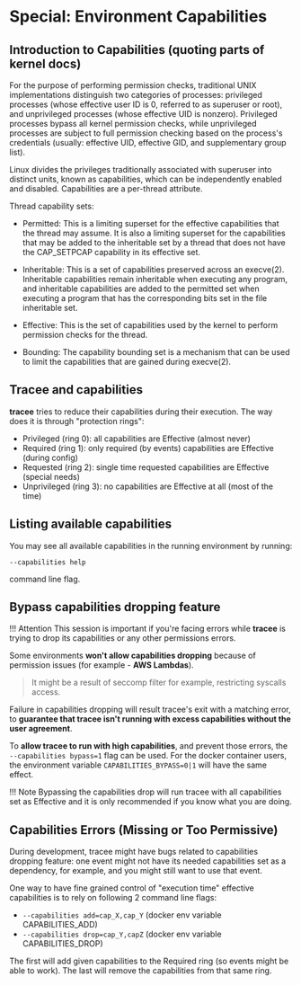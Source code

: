 # Special: Environment Capabilities

## Introduction to Capabilities (quoting parts of kernel docs)

For the purpose of performing permission checks, traditional UNIX
implementations distinguish two categories of processes: privileged processes
(whose effective user ID is 0, referred to as superuser or root), and
unprivileged processes (whose effective UID is nonzero). Privileged processes
bypass all kernel permission checks, while unprivileged processes are subject to
full permission checking based on the process's credentials (usually: effective
UID, effective GID, and supplementary group list).

Linux divides the privileges traditionally associated with superuser into
distinct units, known as capabilities, which can be independently enabled and
disabled. Capabilities are a per-thread attribute.

Thread capability sets:

* Permitted: This is a limiting superset for the effective capabilities that the
thread may assume. It is also a limiting superset for the capabilities that
may be added to the inheritable set by a thread that does not have the
CAP_SETPCAP capability in its effective set.

* Inheritable: This is a set of capabilities preserved across an execve(2).
Inheritable capabilities remain inheritable when executing any program, and
inheritable capabilities are added to the permitted set when executing a
program that has the corresponding bits set in the file inheritable
set.

* Effective: This is the set of capabilities used by the kernel to perform
permission checks for the thread.

* Bounding: The capability bounding set is a mechanism that can be used to limit
the capabilities that are gained during execve(2).

## Tracee and capabilities

**tracee** tries to reduce their capabilities during their execution. 
The way does it is through "protection rings":

* Privileged   (ring 0): all capabilities are Effective (almost never)
* Required     (ring 1): only required (by events) capabilities are Effective (during config)
* Requested    (ring 2): single time requested capabilities are Effective (special needs)
* Unprivileged (ring 3): no capabilities are Effective at all (most of the time)

## Listing available capabilities

You may see all available capabilities in the running environment by running:

```console
--capabilities help
```

command line flag.

## Bypass capabilities dropping feature

!!! Attention
    This session is important if you're facing errors while **tracee** is
    trying to drop its capabilities or any other permissions errors.

Some environments **won't allow capabilities dropping** because of permission
issues (for example - **AWS Lambdas**).

> It might be a result of seccomp filter for example, restricting syscalls
> access.

Failure in capabilities dropping will result tracee's exit with a matching
error, to **guarantee that tracee isn't running with excess capabilities
without the user agreement**.

To **allow tracee to run with high capabilities**, and prevent those
errors, the `--capabilities bypass=1` flag can be used. For the docker
container users, the environment variable `CAPABILITIES_BYPASS=0|1` will have
the same effect.

!!! Note
    Bypassing the capabilities drop will run tracee with all capabilities set as Effective 
		and it is only recommended if you know what you are doing.

## Capabilities Errors (Missing or Too Permissive)

During development, tracee might have bugs related to capabilities dropping
feature: one event might not have its needed capabilities set as a dependency,
for example, and you might still want to use that event.

One way to have fine grained control of "execution time" effective capabilities
is to rely on following 2 command line flags:

- `--capabilities add=cap_X,cap_Y` (docker env variable CAPABILITIES_ADD)
- `--capabilities drop=cap_Y,capZ` (docker env variable CAPABILITIES_DROP)

The first will add given capabilities to the Required ring (so events might be
able to work). The last will remove the capabilities from that same ring.
